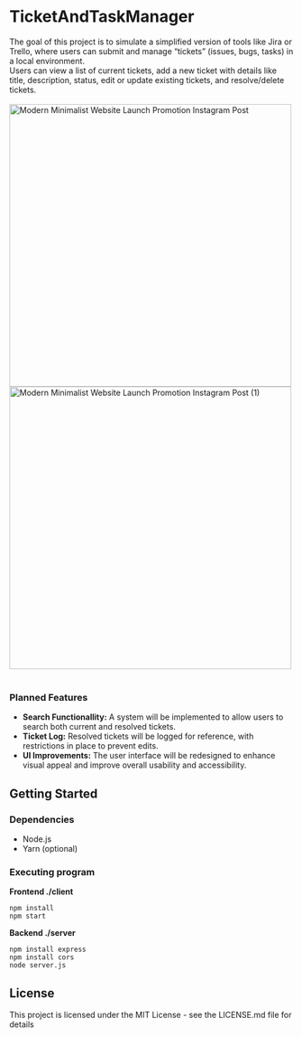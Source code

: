 # TicketAndTaskManager
The goal of this project is to simulate a simplified version of tools like Jira or Trello, where users can submit and manage “tickets” (issues, bugs, tasks) in a local environment.<br>
Users can view a list of current tickets, add a new ticket with details like title, description, status, edit or update existing tickets, and resolve/delete tickets.
<br><br>
<img width="500" height="500" alt="Modern Minimalist Website Launch Promotion Instagram Post" src="https://github.com/user-attachments/assets/5428013d-d2d3-452e-884d-740c4134677a" />
<img width="500" height="500" alt="Modern Minimalist Website Launch Promotion Instagram Post (1)" src="https://github.com/user-attachments/assets/b08c050a-a124-41c2-a20c-ddc89054b6a9" />
<br><br>
### Planned Features
* **Search Functionallity:** A system will be implemented to allow users to search both current and resolved tickets.
* **Ticket Log:** Resolved tickets will be logged for reference, with restrictions in place to prevent edits.
* **UI Improvements:** The user interface will be redesigned to enhance visual appeal and improve overall usability and accessibility.

## Getting Started<br>
### Dependencies
* Node.js<br>
* Yarn (optional)<br>

### Executing program
**Frontend ./client**
```
npm install
npm start
```
**Backend ./server**
```
npm install express
npm install cors
node server.js
```

## License
This project is licensed under the MIT License - see the LICENSE.md file for details
